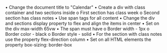 •	Change the document title to "Calendar"
•	Create a div with class container and two sections inside
o	First section has class week
o	Second section has class notes
•	Use span tags for all content
•	Change the div and sections display property to flex and align the items in center
•	Set on the div max-width 65vw
•	The span must have
o	Border width - 1px
o	Border color - black
o	Border style - solid
•	For the section with class notes use the property flex-direction column
•	Set on all HTML elements the property box-sizing: border-box
